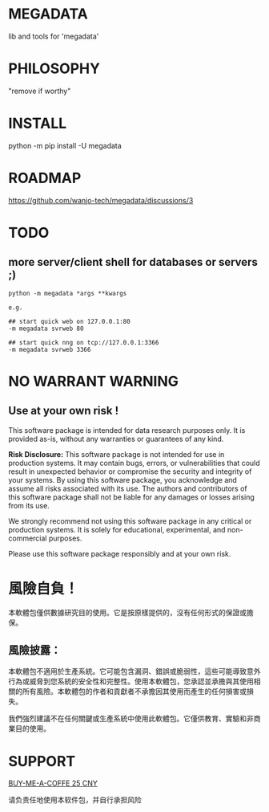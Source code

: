 # MEGADATA

lib and tools for 'megadata'

# PHILOSOPHY

"remove if worthy"

# INSTALL

python -m pip install -U megadata

# ROADMAP

https://github.com/wanjo-tech/megadata/discussions/3

# TODO

## more server/client shell for databases or servers ;)

```
python -m megadata *args **kwargs

e.g.

## start quick web on 127.0.0.1:80
-m megadata svrweb 80

## start quick nng on tcp://127.0.0.1:3366
-m megadata svrweb 3366
```

# NO WARRANT WARNING

## Use at your own risk !

This software package is intended for data research purposes only. It is provided as-is, without any warranties or guarantees of any kind. 

**Risk Disclosure:**
This software package is not intended for use in production systems. It may contain bugs, errors, or vulnerabilities that could result in unexpected behavior or compromise the security and integrity of your systems. By using this software package, you acknowledge and assume all risks associated with its use. The authors and contributors of this software package shall not be liable for any damages or losses arising from its use.

We strongly recommend not using this software package in any critical or production systems. It is solely for educational, experimental, and non-commercial purposes.

Please use this software package responsibly and at your own risk.

# 風險自負！

本軟體包僅供數據研究目的使用。它是按原樣提供的，沒有任何形式的保證或擔保。

## 風險披露：

本軟體包不適用於生產系統。它可能包含漏洞、錯誤或脆弱性，這些可能導致意外行為或威脅到您系統的安全性和完整性。使用本軟體包，您承認並承擔與其使用相關的所有風險。本軟體包的作者和貢獻者不承擔因其使用而產生的任何損害或損失。

我們強烈建議不在任何關鍵或生產系統中使用此軟體包。它僅供教育、實驗和非商業目的使用。

# SUPPORT

[BUY-ME-A-COFFE 25 CNY](https://buy.stripe.com/4gw8xu1Ij61CbCw4gm)

<!--
<script async
  src="https://js.stripe.com/v3/buy-button.js">
</script>

<stripe-buy-button
  buy-button-id="buy_btn_1O1LWzAZeDyeb7mKWtFSiHs8"
  publishable-key="pk_live_51MtUANAZeDyeb7mKtPVXLIE7iHlW4JQ6tdlOfMDOftxjOFLZKwBy8eBo39kaCUbGhrw8FXNz5rb3Xhyr78KP40cN00KwFFgzYL"
>
</stripe-buy-button>
-->
请负责任地使用本软件包，并自行承担风险



